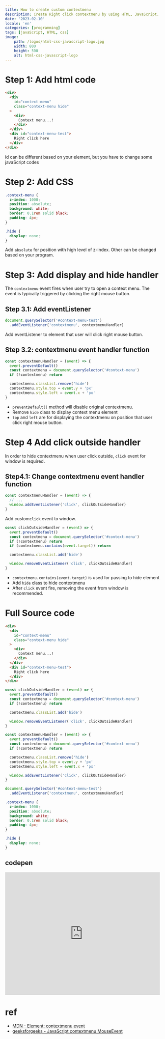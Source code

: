 ```yaml
---
title: How to create custom contextmenu
description: Create Right click contextmenu by using HTML, JavaScript, CSS
date: '2023-02-10'
locale: 'en'
categories: [programming]
tags: [javaScript, HTML, css]
image:
    path: /logos/html-css-javascript-logo.jpg
    width: 800
    height: 500
    alt: html-css-javascript-logo
---
```

# Step 1: Add html code
```html
<div>
  <div
    id="context-menu"
    class="context-menu hide"
  >
    <div>
      Context menu...!
    </div>
  </div>
  <div id="context-menu-test">
    Right click here
  </div>
</div>
```
id can be different based on your element, but you have to change some javaScript codes

# Step 2: Add CSS
```css
.context-menu {
  z-index: 1000;
  position: absolute;
  background: white;
  border: 0.1rem solid black;
  padding: 4px;
}

.hide {
  display: none;
}
```
Add `absolute` for position with high level of z-index. Other can be changed based on your program.

# Step 3: Add display and hide handler
The `contextmenu` event fires when user try to open a context menu.
The event is typically triggered by clicking the right mouse button.

## Step 3.1: Add eventListener
```javascript
document.querySelector('#context-menu-test')
  .addEventListener('contextmenu', contextmenuHandler)
```
Add eventListener to element that user will click right mouse button.

## Step 3.2: contextmenu event handler function
```javascript
const contextmenuHandler = (event) => {
  event.preventDefault()
  const contextmenu = document.querySelector('#context-menu')
  if (!contextmenu) return

  contextmenu.classList.remove('hide')
  contextmenu.style.top = event.y + 'px'
  contextmenu.style.left = event.x + 'px'
}
```
- `preventDefault()` method will disable original contextmenu.
- Remove `hide` class to display context menu element
- `top` and `left` are for displaying the contextmenu on position that user click right mouse button. 

# Step 4 Add click outside handler
In order to hide contextmenu when user click outside, `click` event for window is required. 
## Step4.1: Change contextmenu event handler function
```javascript
const contextmenuHandler = (event) => {
  // ...
  window.addEventListener('click', clickOutsideHandler)
}
```
Add custom`click` event to window.

```javascript
const clickOutsideHandler = (event) => {
  event.preventDefault()
  const contextmenu = document.querySelector('#context-menu')
  if (!contextmenu) return
  if (contextmenu.contains(event.target)) return

  contextmenu.classList.add('hide')

  window.removeEventListener('click', clickOutsideHandler)
}
```
- `contextmenu.contains(event.target)` is used for passing to hide element 
- Add `hide` class to hide contextmenu
- After `click` event fire, removing the event from window is recommended.

# Full Source code
```html
<div>
  <div
    id="context-menu"
    class="context-menu hide"
  >
    <div>
      Context menu...!
    </div>
  </div>
  <div id="context-menu-test">
    Right click here
  </div>
</div>
```

```javascript
const clickOutsideHandler = (event) => {
  event.preventDefault()
  const contextmenu = document.querySelector('#context-menu')
  if (!contextmenu) return

  contextmenu.classList.add('hide')

  window.removeEventListener('click', clickOutsideHandler)
}

const contextmenuHandler = (event) => {
  event.preventDefault()
  const contextmenu = document.querySelector('#context-menu')
  if (!contextmenu) return

  contextmenu.classList.remove('hide')
  contextmenu.style.top = event.y + 'px'
  contextmenu.style.left = event.x + 'px'

  window.addEventListener('click', clickOutsideHandler)
}

document.querySelector('#context-menu-test')
  .addEventListener('contextmenu', contextmenuHandler)
```

```css
.context-menu {
  z-index: 1000;
  position: absolute;
  background: white;
  border: 0.1rem solid black;
  padding: 4px;
}

.hide {
  display: none;
}
```

## codepen
<iframe height="400" style="width: 100%;" scrolling="no" title="Untitled" src="https://codepen.io/kkan0615/embed/poZMGGX?default-tab=html%2Cresult" frameborder="no" loading="lazy" allowtransparency="true" allowfullscreen="true">
  See the Pen <a href="https://codepen.io/kkan0615/pen/poZMGGX">
  Untitled</a> by Youngjin Kwak (<a href="https://codepen.io/kkan0615">@kkan0615</a>)
  on <a href="https://codepen.io">CodePen</a>.
</iframe>

# ref
- [MDN - Element: contextmenu event](https://developer.mozilla.org/en-US/docs/Web/API/Element/contextmenu_event)
- [geeksforgeeks - JavaScript contextmenu MouseEvent](https://www.geeksforgeeks.org/javascript-mouseevent-contextmenu-event/)
